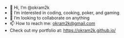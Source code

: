 - 👋 Hi, I’m @okram2k
- 👀 I’m interested in coding, cooking, poker, and gaming
- 💞️ I’m looking to collaborate on anything
- 📫 How to reach me: okram2k@gmail.com
- Check out my portfolio at: https://okram2k.github.io/
<!---
okram2k/okram2k is a ✨ special ✨ repository because its `README.md` (this file) appears on your GitHub profile.
You can click the Preview link to take a look at your changes.
--->
